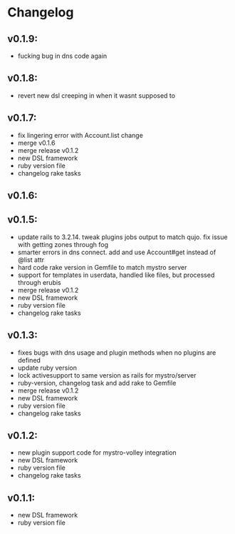 # Changelog

## v0.1.9:
* fucking bug in dns code again

## v0.1.8:
* revert new dsl creeping in when it wasnt supposed to

## v0.1.7:
* fix lingering error with Account.list change
* merge v0.1.6
* merge release v0.1.2
* new DSL framework
* ruby version file
* changelog rake tasks

## v0.1.6:

## v0.1.5:
* update rails to 3.2.14. tweak plugins jobs output to match qujo. fix issue with getting zones through fog
* smarter errors in dns connect. add and use Account#get instead of @list attr
* hard code rake version in Gemfile to match mystro server
* support for templates in userdata, handled like files, but processed through erubis
* merge release v0.1.2
* new DSL framework
* ruby version file
* changelog rake tasks

## v0.1.3:
* fixes bugs with dns usage and plugin methods when no plugins are defined
* update ruby version
* lock activesupport to same version as rails for mystro/server
* ruby-version, changelog task and add rake to Gemfile
* merge release v0.1.2
* new DSL framework
* ruby version file
* changelog rake tasks

## v0.1.2:
* new plugin support code for mystro-volley integration
* new DSL framework
* ruby version file
* changelog rake tasks

## v0.1.1:
* new DSL framework
* ruby version file

